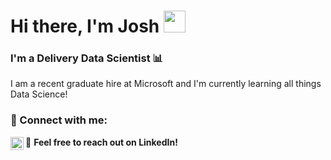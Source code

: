 <h1 align="left" >
Hi there, I'm Josh <img src="https://media.giphy.com/media/hvRJCLFzcasrR4ia7z/giphy.gif" width="35px">
</h3>

<h3 align="left">
I'm a Delivery Data Scientist 📊
</h2> 

I am a recent graduate hire at Microsoft and I'm currently learning all things Data Science! 

### 🤝 Connect with me:

💬 <b> Feel free to reach out on LinkedIn! </b>
<a href="https://www.linkedin.com/in/josh-betts//"><img align="left" src="https://raw.githubusercontent.com/yushi1007/yushi1007/main/images/linkedin.svg" alt="Josh Betts | LinkedIn" width="21px"/></a>
</br>
<!--
## 🌱 I'm currently learning

- 
- 
- 
- 


## 📈 GitHub Stats 

[![Anurag's github stats](https://github-readme-stats.vercel.app/api?username=Jbetts05)](https://github.com/Jbetts05)

[![Top Langs](https://github-readme-stats.vercel.app/api/top-langs/?username=Jbetts05&layout=compact)](https://github.com/Jbetts05)

-->
